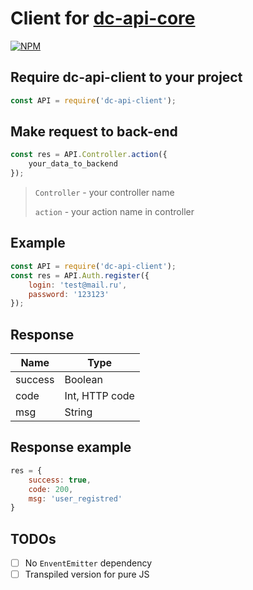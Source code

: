 # Client for [dc-api-core](https://github.com/DimaCrafter/dc-api-core)

[![NPM](https://nodei.co/npm/dc-api-client.png)](https://npmjs.com/package/dc-api-client)

## Require dc-api-client to your project

```js
const API = require('dc-api-client');
```

## Make request to back-end

```js
const res = API.Controller.action({
    your_data_to_backend
});
```
> `Controller` - your controller name
> 
> `action` - your action name in controller

## Example

```js
const API = require('dc-api-client');
const res = API.Auth.register({
    login: 'test@mail.ru',
    password: '123123'
});
```

## Response

Name          | Type
------------- | -------------
success       | Boolean
code          | Int, HTTP code
msg           | String

## Response example

```js
res = {
    success: true,
    code: 200,
    msg: 'user_registred'
}
```

## TODOs

* [ ] No `EnventEmitter` dependency
* [ ] Transpiled version for pure JS
